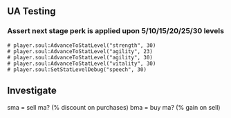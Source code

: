 ## UA Testing
### Assert next stage perk is applied upon 5/10/15/20/25/30 levels
```
# player.soul:AdvanceToStatLevel("strength", 30)
# player.soul:AdvanceToStatLevel("agility", 23)
# player.soul:AdvanceToStatLevel("agility", 30)
# player.soul:AdvanceToStatLevel("vitality", 30)
# player.soul:SetStatLevelDebug("speech", 30)
```

## Investigate
sma = sell ma? (% discount on purchases)
bma = buy ma? (% gain on sell)
